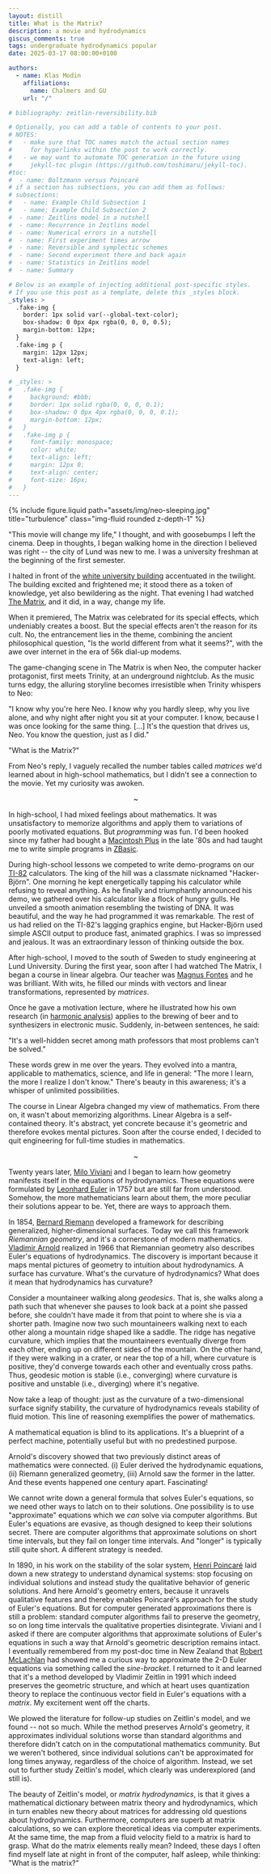 ```yaml
---
layout: distill
title: What is the Matrix?
description: a movie and hydrodynamics
giscus_comments: true
tags: undergraduate hydrodynamics popular
date: 2025-03-17 08:00:00+0100

authors:
  - name: Klas Modin
    affiliations:
      name: Chalmers and GU
    url: "/"

# bibliography: zeitlin-reversibility.bib

# Optionally, you can add a table of contents to your post.
# NOTES:
#   - make sure that TOC names match the actual section names
#     for hyperlinks within the post to work correctly.
#   - we may want to automate TOC generation in the future using
#     jekyll-toc plugin (https://github.com/toshimaru/jekyll-toc).
#toc:
#  - name: Boltzmann versus Poincaré
# if a section has subsections, you can add them as follows:
# subsections:
#   - name: Example Child Subsection 1
#   - name: Example Child Subsection 2
#  - name: Zeitlins model in a nutshell
#  - name: Recurrence in Zeitlins model
#  - name: Numerical errors in a nutshell
#  - name: First experiment times arrow
#  - name: Reversible and symplectic schemes
#  - name: Second experiment there and back again
#  - name: Statistics in Zeitlins model
#  - name: Summary

# Below is an example of injecting additional post-specific styles.
# If you use this post as a template, delete this _styles block.
_styles: >
  .fake-img {
    border: 1px solid var(--global-text-color);
    box-shadow: 0 0px 4px rgba(0, 0, 0, 0.5);
    margin-bottom: 12px;
  }
  .fake-img p {
    margin: 12px 12px;
    text-align: left;
  }

# _styles: >
#   .fake-img {
#     background: #bbb;
#     border: 1px solid rgba(0, 0, 0, 0.1);
#     box-shadow: 0 0px 4px rgba(0, 0, 0, 0.1);
#     margin-bottom: 12px;
#   }
#   .fake-img p {
#     font-family: monospace;
#     color: white;
#     text-align: left;
#     margin: 12px 0;
#     text-align: center;
#     font-size: 16px;
#   }
---
```


<!-- ## Prologue -->

<div class="row justify-content-center">
    <div class="col-12">
        {% include figure.liquid path="assets/img/neo-sleeping.jpg" title="turbulence" class="img-fluid rounded z-depth-1" %}
    </div>
</div>

"This movie will change my life," I thought, and with goosebumps I left the cinema.
Deep in thoughts, I began walking home in the direction I believed was right -- the city of Lund was new to me.
I was a university freshman at the beginning of the first semester.

I halted in front of the [white university building](https://en.wikipedia.org/wiki/Lund_University_Main_Building#/media/File:Universitetsbyggnaden_080508.jpg) accentuated in the twilight.
The building excited and frightened me; it stood there as a token of knowledge, yet also bewildering as the night.
That evening I had watched [The Matrix](https://en.wikipedia.org/wiki/The_Matrix), and it did, in a way, change my life.

<!-- With lasting euphoria I wandered home, against the backdrop of Lund's [white university building](https://en.wikipedia.org/wiki/Lund_University_Main_Building#/media/File:Universitetsbyggnaden_080508.jpg) accentuated in the twilight.
The building appears rigorous and self-assured in daylight, as a token of knowledge, but that late summer night it bewildered me.
I was a university freshman and had just watched [The Matrix](https://en.wikipedia.org/wiki/The_Matrix), and it did, in a way, change my life. -->

<!-- It was the year 1999 and I was a university freshman.
I had just watched [The Matrix](https://en.wikipedia.org/wiki/The_Matrix), and it did, in a way, change my life. -->

<!-- Wandering home, I passed Lund's [white university building](https://en.wikipedia.org/wiki/Lund_University_Main_Building#/media/File:Universitetsbyggnaden_080508.jpg), which stood mysteriously accentuated in the twilight. -->

<!-- ## The Discovery of Zeitlin's Model -->

<!-- In 1999, the science fiction film [The Matrix](https://en.wikipedia.org/wiki/The_Matrix) packed cinema theaters around the globe.
It completely absorbed me and more or less every other teenager. -->

<!-- <p style="text-align: center;">~</p> -->

When it premiered, The Matrix was celebrated for its special effects, which undeniably creates a boost.
But the special effects aren't the reason for its cult.
No, the entrancement lies in the theme, combining the ancient philosophical question, "Is the world different from what it seems?", with the awe over internet in the era of 56k dial-up modems.

<!-- of its infancy. -->

The game-changing scene in The Matrix is when Neo, the computer hacker protagonist, first meets Trinity, at an underground nightclub.
As the music turns edgy, the alluring storyline becomes irresistible when Trinity whispers to Neo:

"I know why you're here Neo. I know why you hardly sleep, why you live alone, and why night after night you sit at your computer. I know, because I was once looking for the same thing. [...] It's the question that drives us, Neo. You know the question, just as I did."

"What is the Matrix?"

From Neo's reply, I vaguely recalled the number tables called _matrices_ we'd learned about in high-school mathematics, but I didn't see a connection to the movie. Yet my curiosity was awoken.

<!-- Intense curiosity followed. -->

<!-- After the movie, I learned that the English word _matrix_ translates to the Swedish word _matris_, which I knew from high-school mathematics.
Intense curiosity followed. -->

<!-- These lines stayed with me.
But at the time I didn't connect the English word *matrix* with its Swedish translation *matris*, which I knew from high-school mathematics. -->

<!-- I was admitted to study chemical engineering at [Lund University](https://www.lu.se).
The first semester featured Linear Algebra. -->

<p style="text-align: center;">~</p>

In high-school, I had mixed feelings about mathematics.
It was unsatisfactory to memorize algorithms and apply them to variations of poorly motivated equations.
But _programming_ was fun.
I'd been hooked since my father had bought a [Macintosh Plus](https://en.wikipedia.org/wiki/Macintosh_Plus) in the late '80s and had taught me to write simple programs in [ZBasic](https://en.wikipedia.org/wiki/ZBasic).

<!-- To blindly apply memorized algorithms was dull, I thought. -->
<!-- I didn't see the point. -->
<!-- When I was seven my father bought a [Macintosh Plus](https://en.wikipedia.org/wiki/Macintosh_Plus) and taught me to write simple programs in [ZBasic](https://en.wikipedia.org/wiki/ZBasic). I got hooked for life. -->
<!-- I've been hooked ever since. -->
<!-- (I used [`GOTO`](https://en.wikipedia.org/wiki/Goto) statements all over the place.) -->

During high-school lessons we competed to write demo-programs on our [TI-82](https://en.wikipedia.org/wiki/TI-82) calculators.
The king of the hill was a classmate nicknamed "Hacker-Björn".
One morning he kept energetically tapping his calculator while refusing to reveal anything.
As he finally and triumphantly announced his demo, we gathered over his calculator like a flock of hungry gulls.
He unveiled a smooth animation resembling the twisting of DNA.
It was beautiful, and the way he had programmed it was remarkable.
The rest of us had relied on the TI-82's lagging graphics engine, but Hacker-Björn used simple ASCII output to produce fast, animated graphics.
I was so impressed and jealous.
It was an extraordinary lesson of thinking outside the box.

<!-- It wasn't the animation which was remarkable, but the way he had done it. -->
<!-- I really believed, in high-school, I was able to solve any math problem by a computer program -- I remember this thought clearly. -->
<!-- How naive.  -->
<!-- Someone needed to put my feet back on the ground. -->
<!-- Someone needed to bring me back to reality. -->

After high-school, I moved to the south of Sweden to study engineering at Lund University.
During the first year, soon after I had watched The Matrix, I began a course in linear algebra.
Our teacher was [Magnus Fontes](https://portal.research.lu.se/en/persons/magnus-fontes) and he was brilliant.
With wits, he filled our minds with vectors and linear transformations, represented by _matrices_.

Once he gave a motivation lecture, where he illustrated how his own research (in [harmonic analysis](https://en.wikipedia.org/wiki/Harmonic_analysis)) applies to the brewing of beer and to synthesizers in electronic music.
Suddenly, in-between sentences, he said:

"It's a well-hidden secret among math professors that most problems can't be solved."

These words grew in me over the years.
They evolved into a mantra, applicable to mathematics, science, and life in general:
"The more I learn, the more I realize I don't know."
There's beauty in this awareness; it's a whisper of unlimited possibilities.

The course in Linear Algebra changed my view of mathematics.
From there on, it wasn't about memorizing algorithms.
Linear Algebra is a self-contained theory.
It's abstract, yet concrete because it's geometric and therefore evokes mental pictures.
Soon after the course ended, I decided to quit engineering for full-time studies in mathematics.

<p style="text-align: center;">~</p>

Twenty years later, [Milo Viviani](https://www.sns.it/it/persona/milo-viviani) and I began to learn how geometry manifests itself in the equations of hydrodynamics.
These equations were formulated by [Leonhard Euler](https://en.wikipedia.org/wiki/Leonhard_Euler) in 1757 but are still far from understood.
Somehow, the more mathematicians learn about them, the more peculiar their solutions appear to be.
Yet, there are ways to approach them.

<!-- Considerable progress has been made since Euler, but the equations are still far from understood.  -->

<!-- They are thorny to decipher, but  -->
<!-- Yet, considerable progress has been made. -->
<!-- So how do we make head or tail of them? -->

In 1854, [Bernard Riemann](https://en.wikipedia.org/wiki/Bernhard_Riemann) developed a framework for describing generalized, higher-dimensional surfaces.
Today we call this framework _Riemannian geometry_, and it's a cornerstone of modern mathematics.
[Vladimir Arnold](https://en.wikipedia.org/wiki/Vladimir_Arnold) realized in 1966 that Riemannian geometry also describes Euler's equations of hydrodynamics.
The discovery is important because it maps mental pictures of geometry to intuition about hydrodynamics.
A surface has curvature.
What's the curvature of hydrodynamics?
What does it mean that hydrodynamics has curvature?

<!-- The discovery is important because it allows mental pictures of geometry to guide our intuition about hydrodynamics. -->

Consider a mountaineer walking along _geodesics_.
That is, she walks along a path such that whenever she pauses to look back at a point she passed before, she couldn't have made it from that point to where she is via a shorter path.
Imagine now two such mountaineers walking next to each other along a mountain ridge shaped like a saddle.
The ridge has negative curvature, which implies that the mountaineers eventually diverge from each other, ending up on different sides of the mountain.
On the other hand, if they were walking in a crater, or near the top of a hill, where curvature is positive, they'd converge towards each other and eventually cross paths.
Thus, geodesic motion is stable (i.e., converging) where curvature is positive and unstable (i.e., diverging) where it's negative.

Now take a leap of thought: just as the curvature of a two-dimensional surface signify stability, the curvature of hydrodynamics reveals stability of fluid motion.
This line of reasoning exemplifies the power of mathematics.

A mathematical equation is blind to its applications.
It's a blueprint of a perfect machine, potentially useful but with no predestined purpose.

Arnold's discovery showed that two previously distinct areas of mathematics were connected.
(i) Euler derived the hydrodynamic equations, (ii) Riemann generalized geometry, (iii) Arnold saw the former in the latter.
And these events happened one century apart.
Fascinating!

<!-- Let's review how it happened:
First, Newton realized that celestial and terrestrial bodies are governed by the same mathematical laws.
Then Euler derived equations for the motion of a fluid, Riemann generalized geometry, and Arnold saw the former in the latter, each one century apart.
Arnold's discovery that the two previously distinct areas of mathematics were connected

Isn't it fascinating? -->

We cannot write down a general formula that solves Euler's equations, so we need other ways to latch on to their solutions.
One possibility is to use "approximate" equations which we _can_ solve via computer algorithms.
But Euler's equations are evasive, as though designed to keep their solutions secret.
There are computer algorithms that approximate solutions on short time intervals, but they fail on longer time intervals. And "longer" is typically still quite short.
A different strategy is needed.

<!-- A remedy, advocated by  -->

In 1890, in his work on the stability of the solar system, [Henri Poincaré](https://www.mittag-leffler.se/about-us/history/prize-competition/) laid down a new strategy to understand dynamical systems: stop focusing on individual solutions and instead study the qualitative behavior of generic solutions.
And here Arnold's geometry enters, because it unravels qualitative features and thereby enables Poincaré's approach for the study of Euler's equations.
But for computer generated approximations there is still a problem: standard computer algorithms fail to preserve the geometry, so on long time intervals the qualitative properties disintegrate.
Viviani and I asked if there are computer algorithms that approximate solutions of Euler's equations in such a way that Arnold's geometric description remains intact.
I eventually remembered from my post-doc time in New Zealand that [Robert McLachlan](https://www.massey.ac.nz/massey/expertise/profile.cfm?stref=677230) had showed me a curious way to approximate the 2-D Euler equations via something called the _sine-bracket_.
I returned to it and learned that it's a method developed by Vladimir Zeitlin in 1991 which indeed preserves the geometric structure, and which at heart uses quantization theory to replace the continuous vector field in Euler's equations with a _matrix_.
My excitement went off the charts.

We plowed the literature for follow-up studies on Zeitlin's model, and we found -- not so much.
While the method preserves Arnold's geometry, it approximates individual solutions worse than standard algorithms and therefore didn't catch on in the computational mathematics community.
But we weren't bothered, since individual solutions can't be approximated for long times anyway, regardless of the choice of algorithm.
Instead, we set out to further study Zeitlin's model, which clearly was underexplored (and still is).

The beauty of Zeitlin's model, or _matrix hydrodynamics_, is that it gives a mathematical dictionary between matrix theory and hydrodynamics, which in turn enables new theory about matrices for addressing old questions about hydrodynamics.
Furthermore, computers are superb at matrix calculations, so we can explore theoretical ideas via computer experiments.
At the same time, the map from a fluid velocity field to a matrix is hard to grasp.
What do the matrix elements really mean?
Indeed, these days I often find myself late at night in front of the computer, half asleep, while thinking: "What is the matrix?"

<!-- So I've come full circle. -->

<!-- "Fate, it seems, is not without a sense of irony", as Morpheus said. -->
